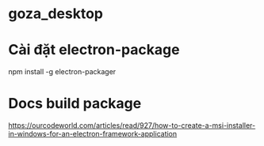 # goza_desktop

# Cài đặt electron-package
npm install -g electron-packager

# Docs build package
https://ourcodeworld.com/articles/read/927/how-to-create-a-msi-installer-in-windows-for-an-electron-framework-application
